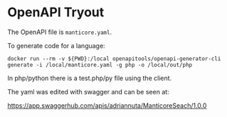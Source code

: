 # OpenAPI Tryout

The OpenAPI file is `manticore.yaml`.

To generate code for a language:

`docker run --rm -v ${PWD}:/local openapitools/openapi-generator-cli generate -i /local/manticore.yaml -g php -o /local/out/php`


In php/python there is a test.php/py file using the client.


The yaml was edited with swagger and can be seen at:

https://app.swaggerhub.com/apis/adriannuta/ManticoreSeach/1.0.0
